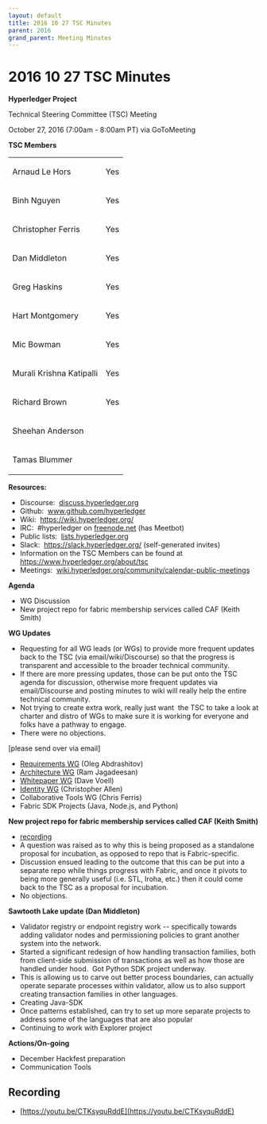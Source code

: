 ```yaml
---
layout: default
title: 2016 10 27 TSC Minutes
parent: 2016
grand_parent: Meeting Minutes
---
```

# 2016 10 27 TSC Minutes
  
**Hyperledger Project**

Technical Steering Committee (TSC) Meeting

October 27, 2016 (7:00am - 8:00am PT) via GoToMeeting

**TSC Members**

<div class="table-wrap">

<table class="confluenceTable">
<tbody>
<tr class="odd">
<td class="confluenceTd"><p><span>Arnaud Le Hors</span></p></td>
<td class="confluenceTd"><p><span>Yes</span></p></td>
</tr>
<tr class="even">
<td class="confluenceTd"><p><span>Binh Nguyen</span></p></td>
<td class="confluenceTd"><p><span>Yes</span></p></td>
</tr>
<tr class="odd">
<td class="confluenceTd"><p><span>Christopher Ferris</span></p></td>
<td class="confluenceTd"><p><span>Yes</span></p></td>
</tr>
<tr class="even">
<td class="confluenceTd"><p><span>Dan Middleton</span></p></td>
<td class="confluenceTd"><p><span>Yes</span></p></td>
</tr>
<tr class="odd">
<td class="confluenceTd"><p><span>Greg Haskins</span></p></td>
<td class="confluenceTd"><p><span>Yes</span></p></td>
</tr>
<tr class="even">
<td class="confluenceTd"><p><span>Hart Montgomery</span></p></td>
<td class="confluenceTd"><p><span>Yes</span></p></td>
</tr>
<tr class="odd">
<td class="confluenceTd"><p><span>Mic Bowman</span></p></td>
<td class="confluenceTd"><p><span>Yes</span></p></td>
</tr>
<tr class="even">
<td class="confluenceTd"><p><span>Murali Krishna
Katipalli</span></p></td>
<td class="confluenceTd"><p><span>Yes</span></p></td>
</tr>
<tr class="odd">
<td class="confluenceTd"><p><span>Richard Brown</span></p></td>
<td class="confluenceTd"><p><span>Yes</span></p></td>
</tr>
<tr class="even">
<td class="confluenceTd"><p><span>Sheehan Anderson</span></p></td>
<td class="confluenceTd"><br />
</td>
</tr>
<tr class="odd">
<td class="confluenceTd"><p><span>Tamas Blummer</span></p></td>
<td class="confluenceTd"><br />
</td>
</tr>
</tbody>
</table>

**Resources:**

- Discourse: 
  <a href="http://discuss.hyperledger.org" class="external-link"
  rel="nofollow">discuss.hyperledger.org</a>
- Github: 
  <a href="http://www.github.com/hyperledger" class="external-link"
  rel="nofollow"><span>www.github.com/hyperledger</span></a>
- Wiki:  <a href="https://wiki.hyperledger.org/"
  rel="nofollow">https://wiki.hyperledger.org/</a>
- IRC:  \#hyperledger on
  <a href="http://freenode.net" class="external-link"
  rel="nofollow">freenode.net</a> (has Meetbot)
- Public lists: 
  <a href="http://lists.hyperledger.org" class="external-link"
  rel="nofollow">lists.hyperledger.org</a>
- Slack:  <a href="https://slack.hyperledger.org/" class="external-link"
  rel="nofollow"><span>https://slack.hyperledger.org/</span></a>
  (self-generated invites)
- Information on the TSC Members can be found at
  <a href="https://www.hyperledger.org/about/tsc" class="external-link"
  rel="nofollow"><span>https://www.hyperledger.org/about/tsc</span></a>
- Meetings: 
  <a href="http://wiki.hyperledger.org/community/calendar-public-meetings"
  class="external-link"
  rel="nofollow">wiki.hyperledger.org/community/calendar-public-meetings</a>

**Agenda**

- WG Discussion
- New project repo for fabric membership services called CAF (Keith
  Smith)

**WG Updates**

- Requesting for all WG leads (or WGs) to provide more frequent updates
  back to the TSC (via email/wiki/Discourse) so that the progress is
  transparent and accessible to the broader technical community.
- If there are more pressing updates, those can be put onto the TSC
  agenda for discussion, otherwise more frequent updates via
  email/Discourse and posting minutes to wiki will really help the
  entire technical community.
- Not trying to create extra work, really just want  the TSC to take a
  look at charter and distro of WGs to make sure it is working for
  everyone and folks have a pathway to engage.
- There were no objections.

  

\[please send over via email\]

- <a
  href="https://github.com/hyperledger/hyperledger/wiki/Requirements-WG"
  class="external-link" rel="nofollow"><span>Requirements WG</span></a>
  (Oleg Abdrashitov)
- <a
  href="https://github.com/hyperledger/hyperledger/wiki/Architecture-WG"
  class="external-link" rel="nofollow"><span>Architecture WG</span></a>
  (Ram Jagadeesan)
- <a href="https://github.com/hyperledger/hyperledger/wiki/Whitepaper-WG"
  class="external-link" rel="nofollow"><span>Whitepaper WG</span></a>
  (Dave Voell)
- <a
  href="https://github.com/hyperledger/hyperledger/wiki/PublicMeetingCalendar#hyperledger-identity-wg-biweekly-meeting"
  class="external-link" rel="nofollow"><span>Identity WG</span></a>
  (Christopher Allen)
- Collaborative Tools WG (Chris Ferris)
- Fabric SDK Projects (Java, Node.js, and Python)

**New project repo for fabric membership services called CAF (Keith
Smith)**

- <a href="https://drive.google.com/open?id=0B42vMkapQi1MZTFydTdMSzdXMWc"
  class="external-link" rel="nofollow"><span>recording</span></a>
- A question was raised as to why this is being proposed as a standalone
  proposal for incubation, as opposed to repo that is Fabric-specific.
- Discussion ensued leading to the outcome that this can be put into a
  separate repo while things progress with Fabric, and once it pivots to
  being more generally useful (i.e. STL, Iroha, etc.) then it could come
  back to the TSC as a proposal for incubation.
- No objections.

  

**Sawtooth Lake update (Dan Middleton)**

- Validator registry or endpoint registry work -- specifically towards
  adding validator nodes and permissioning policies to grant another
  system into the network.
- Started a significant redesign of how handling transaction families,
  both from client-side submission of transactions as well as how those
  are handled under hood.  Got Python SDK project underway.
- This is allowing us to carve out better process boundaries, can
  actually operate separate processes within validator, allow us to also
  support creating transaction families in other languages.
- Creating Java-SDK
- Once patterns established, can try to set up more separate projects to
  address some of the languages that are also popular
- Continuing to work with Explorer project

  

**Actions/On-going**

- December Hackfest preparation
- Communication Tools

## Recording
 * [https://youtu.be/CTKsyquRddE](https://youtu.be/CTKsyquRddE)
